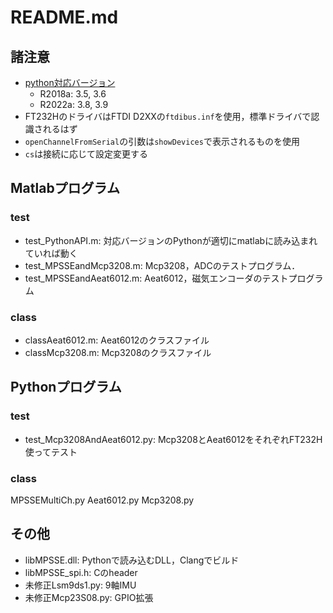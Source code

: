 # README.md

## 諸注意

* [python対応バージョン](https://www.mathworks.com/content/dam/mathworks/mathworks-dot-com/support/sysreq/files/python-compatibility.pdf)
  - R2018a: 3.5, 3.6
  - R2022a: 3.8, 3.9
* FT232HのドライバはFTDI D2XXの`ftdibus.inf`を使用，標準ドライバで認識されるはず
* `openChannelFromSerial`の引数は`showDevices`で表示されるものを使用
* `cs`は接続に応じて設定変更する

## Matlabプログラム

### test

* test_PythonAPI.m: 対応バージョンのPythonが適切にmatlabに読み込まれていれば動く
* test_MPSSEandMcp3208.m: Mcp3208，ADCのテストプログラム．
* test_MPSSEandAeat6012.m: Aeat6012，磁気エンコーダのテストプログラム

### class

* classAeat6012.m: Aeat6012のクラスファイル
* classMcp3208.m: Mcp3208のクラスファイル

## Pythonプログラム

### test

* test_Mcp3208AndAeat6012.py: Mcp3208とAeat6012をそれぞれFT232H使ってテスト

### class

MPSSEMultiCh.py
Aeat6012.py
Mcp3208.py

## その他

* libMPSSE.dll: Pythonで読み込むDLL，Clangでビルド
* libMPSSE_spi.h: Cのheader
* 未修正Lsm9ds1.py: 9軸IMU
* 未修正Mcp23S08.py: GPIO拡張

